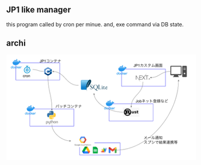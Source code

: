 ## JP1 like manager
this program called by cron per minue.
and, exe command via DB state.

## archi
![image.png](./loadstar.png)
